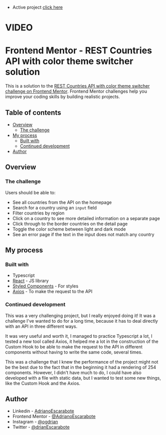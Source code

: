 - Active project [click here](https://rest-countries-api-with-color-theme-switcher-adrianoescarabote.vercel.app/)

# VIDEO 



# Frontend Mentor - REST Countries API with color theme switcher solution

This is a solution to the [REST Countries API with color theme switcher challenge on Frontend Mentor](https://www.frontendmentor.io/challenges/rest-countries-api-with-color-theme-switcher-5cacc469fec04111f7b848ca). Frontend Mentor challenges help you improve your coding skills by building realistic projects. 

## Table of contents

- [Overview](#overview)
  - [The challenge](#the-challenge)
- [My process](#my-process)
  - [Built with](#built-with)
  - [Continued development](#continued-development)
- [Author](#author)

## Overview

### The challenge

Users should be able to:

- See all countries from the API on the homepage
- Search for a country using an `input` field
- Filter countries by region
- Click on a country to see more detailed information on a separate page
- Click through to the border countries on the detail page
- Toggle the color scheme between light and dark mode
- See an error page if the text in the input does not match any country

## My process

### Built with

- Typescript
- [React](https://reactjs.org/) - JS library
- [Styled Components](https://styled-components.com/) - For styles
- [Axios](https://axios-http.com/docs/intro) - To make the request to the API

### Continued development

This was a very challenging project, but I really enjoyed doing it! It was a challenge I've wanted to do for a long time, because it has to deal directly with an API in three different ways.

It was very useful and worth it, I managed to practice Typescript a lot, I tested a new tool called Axios, it helped me a lot in the construction of the Custom Hook to be able to make the request to the API in different components without having to write the same code, several times.

This was a challenge that I knew the performance of the project might not be the best due to the fact that in the beginning it had a rendering of 254 components. However, I didn't have much to do, I could have also developed with a file with static data, but I wanted to test some new things, like the Custom Hook and the Axios.

## Author

- Linkedin - [AdrianoEscarabote](https://www.linkedin.com/in/adriano-escarabote-944b02233/)
- Frontend Mentor - [@AdrianoEscarabote](https://www.frontendmentor.io/profile/AdrianoEscarabote)
- Instagram - [@ogdrian](https://www.instagram.com/ogdrian/)
- Twitter - [@drianEscarabote](https://twitter.com/drianEscarabote)